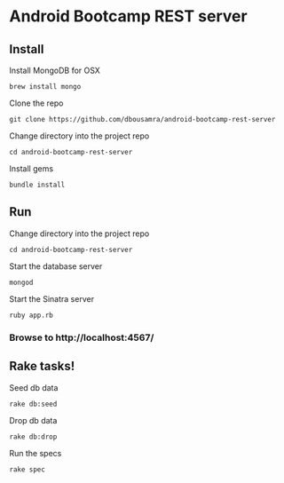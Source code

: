 Android Bootcamp REST server
============================

Install
-------

Install MongoDB for OSX
```shell
brew install mongo
```

Clone the repo
```shell
git clone https://github.com/dbousamra/android-bootcamp-rest-server
```

Change directory into the project repo
```shell
cd android-bootcamp-rest-server
```

Install gems
```shell
bundle install
```

Run
---

Change directory into the project repo
```shell
cd android-bootcamp-rest-server
```

Start the database server
```shell
mongod
```
Start the Sinatra server
```shell
ruby app.rb
```
### Browse to http://localhost:4567/

Rake tasks!
-----------

Seed db data
```shell
rake db:seed
```

Drop db data
```shell
rake db:drop
```

Run the specs
```shell
rake spec
```
